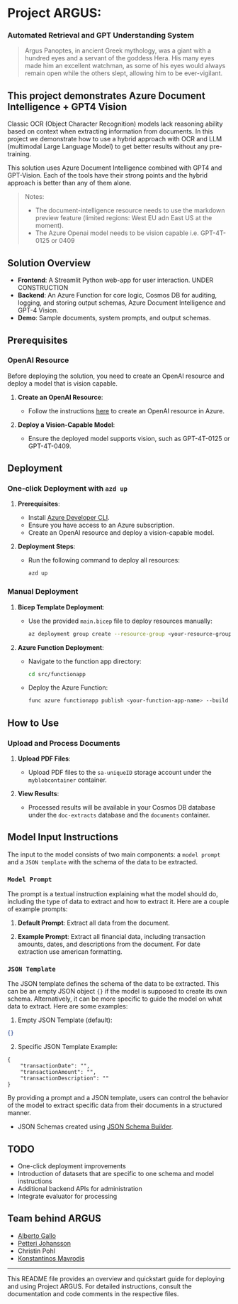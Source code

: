 # Project ARGUS: 
### Automated Retrieval and GPT Understanding System

> Argus Panoptes, in ancient Greek mythology, was a giant with a hundred eyes and a servant of the goddess Hera. His many eyes made him an excellent watchman, as some of his eyes would always remain open while the others slept, allowing him to be ever-vigilant.


## This project demonstrates Azure Document Intelligence + GPT4 Vision

Classic OCR (Object Character Recognition) models lack reasoning ability based on context when extracting information from documents. In this project we demonstrate how to use a hybrid approach with OCR and LLM (multimodal Large Language Model) to get better results without any pre-training.

This solution uses Azure Document Intelligence combined with GPT4 and GPT-Vision. Each of the tools have their strong points and the hybrid approach is better than any of them alone.

> Notes:
> - The document-intelligence resource needs to use the markdown preview feature (limited regions: West EU adn East US at the moment). 
> - The Azure Openai model needs to be vision capable i.e. GPT-4T-0125 or 0409


## Solution Overview

- **Frontend**: A Streamlit Python web-app for user interaction. UNDER CONSTRUCTION
- **Backend**: An Azure Function for core logic, Cosmos DB for auditing, logging, and storing output schemas, Azure Document Intelligence and GPT-4 Vision.
- **Demo**: Sample documents, system prompts, and output schemas.


## Prerequisites
### OpenAI Resource

Before deploying the solution, you need to create an OpenAI resource and deploy a model that is vision capable.

1. **Create an OpenAI Resource**:
   - Follow the instructions [here](https://learn.microsoft.com/en-us/azure/cognitive-services/openai/how-to/create-resource) to create an OpenAI resource in Azure.

2. **Deploy a Vision-Capable Model**:
   - Ensure the deployed model supports vision, such as GPT-4T-0125 or GPT-4T-0409.


## Deployment

### One-click Deployment with `azd up`

1. **Prerequisites**:
   - Install [Azure Developer CLI](https://learn.microsoft.com/en-us/azure/developer/azure-developer-cli/install-azd).
   - Ensure you have access to an Azure subscription.
   - Create an OpenAI resource and deploy a vision-capable model.

2. **Deployment Steps**:
   - Run the following command to deploy all resources:
     ```sh
     azd up
     ```

### Manual Deployment

1. **Bicep Template Deployment**:
   - Use the provided `main.bicep` file to deploy resources manually:
     ```sh
     az deployment group create --resource-group <your-resource-group> --template-file main.bicep
     ```

2. **Azure Function Deployment**:
   - Navigate to the function app directory:
     ```sh
     cd src/functionapp
     ```
   - Deploy the Azure Function:
     ```sh
     func azure functionapp publish <your-function-app-name> --build remote
     ```

## How to Use

### Upload and Process Documents

1. **Upload PDF Files**:
   - Upload PDF files to the `sa-uniqueID` storage account under the `myblobcontainer` container.

2. **View Results**:
   - Processed results will be available in your Cosmos DB database under the `doc-extracts` database and the `documents` container.


## Model Input Instructions

The input to the model consists of two main components: a `model prompt` and a `JSON template` with the schema of the data to be extracted.

### `Model Prompt`

The prompt is a textual instruction explaining what the model should do, including the type of data to extract and how to extract it. Here are a couple of example prompts:

1. **Default Prompt**:
Extract all data from the document. 

2. **Example Prompt**:
Extract all financial data, including transaction amounts, dates, and descriptions from the document. For date extraction use american formatting. 


### `JSON Template`

The JSON template defines the schema of the data to be extracted. This can be an empty JSON object `{}` if the model is supposed to create its own schema. Alternatively, it can be more specific to guide the model on what data to extract. Here are some examples:

1. Empty JSON Template (default):
```json
{}
```
2. Specific JSON Template Example:
```
{
    "transactionDate": "",
    "transactionAmount": "",
    "transactionDescription": ""
}
```
By providing a prompt and a JSON template, users can control the behavior of the model to extract specific data from their documents in a structured manner.

- JSON Schemas created using [JSON Schema Builder](https://bjdash.github.io/JSON-Schema-Builder/).


## TODO

- One-click deployment improvements
- Introduction of datasets that are specific to one schema and model instructions
- Additional backend APIs for administration
- Integrate evaluator for processing


## Team behind ARGUS

- [Alberto Gallo](https://github.com/albertaga27)
- [Petteri Johansson](https://github.com/piizei)
- Christin Pohl
- [Konstantinos Mavrodis](https://github.com/kmavrodis_microsoft)


---

This README file provides an overview and quickstart guide for deploying and using Project ARGUS. For detailed instructions, consult the documentation and code comments in the respective files.
